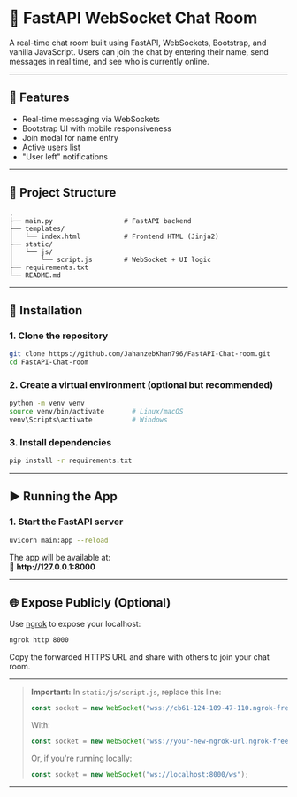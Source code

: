 # 💬 FastAPI WebSocket Chat Room

A real-time chat room built using FastAPI, WebSockets, Bootstrap, and vanilla JavaScript. Users can join the chat by entering their name, send messages in real time, and see who is currently online.

---

## 🚀 Features

- Real-time messaging via WebSockets
- Bootstrap UI with mobile responsiveness
- Join modal for name entry
- Active users list
- "User left" notifications

---

## 📁 Project Structure

```
.
├── main.py                  # FastAPI backend
├── templates/
│   └── index.html           # Frontend HTML (Jinja2)
├── static/
│   └── js/
│       └── script.js        # WebSocket + UI logic
├── requirements.txt
└── README.md
```

---

## 💠 Installation

### 1. Clone the repository

```bash
git clone https://github.com/JahanzebKhan796/FastAPI-Chat-room.git
cd FastAPI-Chat-room
```

### 2. Create a virtual environment (optional but recommended)

```bash
python -m venv venv
source venv/bin/activate       # Linux/macOS
venv\Scripts\activate          # Windows
```

### 3. Install dependencies

```bash
pip install -r requirements.txt
```

---

## ▶️ Running the App

### 1. Start the FastAPI server

```bash
uvicorn main:app --reload
```

The app will be available at:\
🔗 **http\://127.0.0.1:8000**

---

## 🌐 Expose Publicly (Optional)

Use [ngrok](https://ngrok.com/) to expose your localhost:

```bash
ngrok http 8000
```

Copy the forwarded HTTPS URL and share with others to join your chat room.

---

> **Important:** In `static/js/script.js`, replace this line:
>
> ```js
> const socket = new WebSocket("wss://cb61-124-109-47-110.ngrok-free.app/ws");
> ```
>
> With:
>
> ```js
> const socket = new WebSocket("wss://your-new-ngrok-url.ngrok-free.app/ws");
> ```
>
> Or, if you're running locally:
>
> ```js
> const socket = new WebSocket("ws://localhost:8000/ws");
> ```

---

